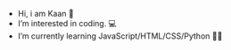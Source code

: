 - Hi, i am Kaan 👋
- I’m interested in coding. 💻
- I’m currently learning JavaScript/HTML/CSS/Python 🌴🌴
